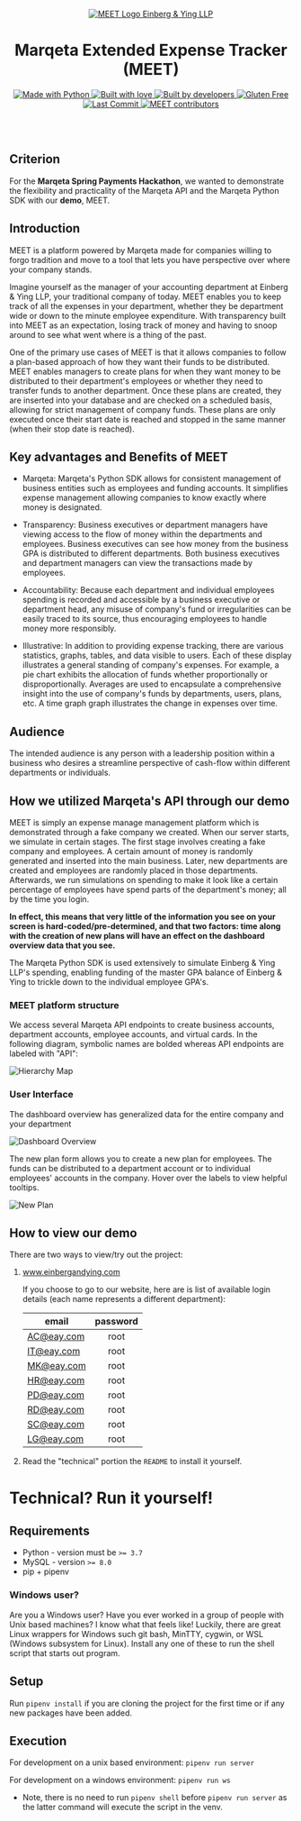 <p align="center">
  <a href="https://www.einbergandying.com" target="_blank">
    <img alt="MEET Logo" src="static/images/MEET_Landscape.png">
  </a>
  <a href="https://www.einbergandying.com" target="_blank">Einberg & Ying LLP</a>
</p>

<div align="center">
  <h1>Marqeta Extended Expense Tracker (MEET)</h1>
</div>

<p align="center">
 <a href="https://www.python.org/downloads/release/python-375/" target="_blank">
    <img alt="Made with Python" src="https://forthebadge.com/images/badges/made-with-python.svg">
  </a>
  
  <a href="https://github.com/manu-p-1/Note/graphs/contributors" target="_blank">
    <img alt="Built with love" src="https://forthebadge.com/images/badges/built-with-love.svg">  
  </a>
  
  <a href="https://github.com/manu-p-1/Note/graphs/contributors" target="_blank">
    <img alt="Built by developers" src="https://forthebadge.com/images/badges/built-by-developers.svg">
  </a>
  
   <a href="https://github.com/manu-p-1/Note/graphs/contributors" target="_blank">
    <img alt="Gluten Free" src="https://forthebadge.com/images/badges/gluten-free.svg">
  </a>
  
  <br>
  
  <a href="https://github.com/manu-p-1/meet/commits/master" target="_blank">
    <img alt="Last Commit" src="https://img.shields.io/github/last-commit/manu-p-1/meet/master.svg?style=for-the-badge">
  </a>
  
  <a href="https://github.com/manu-p-1/meet/graphs/contributors" target="_blank">
    <img alt="MEET contributors" src="https://img.shields.io/github/contributors/manu-p-1/meet.svg?style=for-the-badge">
  </a>
</p>
<br>
<br>

## Criterion
For the **Marqeta Spring Payments Hackathon**, we wanted to demonstrate the flexibility and practicality of the Marqeta 
API and the Marqeta Python SDK with our **demo**, MEET.

## Introduction

MEET is a platform powered by Marqeta made for companies willing to forgo tradition and move to a tool that lets you 
have perspective over where your company stands.

Imagine yourself as the manager of your accounting department at Einberg & Ying LLP, your traditional company of 
today. MEET enables you to keep track of all the expenses in your department, whether they be department wide or down 
to the minute employee expenditure. With transparency built into MEET as an expectation, losing track of money and 
having to snoop around to see what went where is a thing of the past.

One of the primary use cases of MEET is that it allows companies to follow a plan-based approach of how they want their 
funds to be distributed. MEET enables managers to create plans for when they want money to be distributed to their 
department's employees or whether they need to transfer funds to another department. Once these plans are created, 
they are inserted into your database and are checked on a scheduled basis, allowing for strict management of company 
funds. These plans are only executed once their start date is reached and stopped in the same manner (when their stop 
date is reached). 

## Key advantages and Benefits of MEET

- Marqeta: Marqeta's Python SDK allows for consistent management of business entities such as employees and funding
accounts. It simplifies expense management allowing companies to know exactly where money is designated.

- Transparency: Business executives or department managers have viewing access to the flow of money within the 
departments and employees. Business executives can see how money from the business GPA is distributed to different 
departments. Both business executives and department managers can view the transactions made by employees.

- Accountability: Because each department and individual employees spending is recorded and accessible by a business 
executive or department head, any misuse of company's fund or irregularities can be easily traced to its source, thus 
encouraging employees to handle money more responsibly. 

- Illustrative: In addition to providing expense tracking, there are various statistics, graphs, tables, and data 
visible to users. Each of these display illustrates a general standing of company's expenses. For example, a pie chart 
exhibits the allocation of funds whether proportionally or disproportionally. Averages are used to encapsulate a 
comprehensive insight into the use of company's funds by departments, users, plans, etc. A time graph graph illustrates 
the change in expenses over time. 


## Audience
The intended audience is any person with a leadership position within a business who desires a streamline perspective 
of cash-flow within different departments or individuals. 


## How we utilized Marqeta's API through our demo

MEET is simply an expense manage management platform which is demonstrated through a fake company we created. When
our server starts, we simulate in certain stages. The first stage involves creating a fake company and employees. A certain
amount of money is randomly generated and inserted into the main business. Later, new departments are created and employees
are randomly placed in those departments. Afterwards, we run simulations on spending to make it look like a certain
percentage of employees have spend parts of the department's money; all by the time you login.

**In effect, this means that very little of the information you see on your screen is hard-coded/pre-determined, 
and that two factors: time along with the creation of new plans will have an effect on the dashboard overview data 
that you see.** 

The Marqeta Python SDK is used extensively to simulate Einberg & Ying LLP's spending, enabling funding of the 
master GPA balance of Einberg & Ying to trickle down to the individual employee GPA's.


### MEET platform structure

We access several Marqeta API endpoints to create business accounts, department accounts, employee accounts, and
virtual cards. In the following diagram, symbolic names are bolded whereas API endpoints are labeled with "API":  

![Hierarchy Map](static/images/Hierarchy%20Map.png)

### User Interface

The dashboard overview has generalized data for the entire company and your department  

![Dashboard Overview](static/images/Dash%20Overview.png)  

The new plan form allows you to create a new plan for employees. The funds can be distributed to a department
account or to individual employees' accounts in the company. Hover over the labels to view helpful tooltips.    

![New Plan](static/images/New%20Plan.png)  

## How to view our demo
There are two ways to view/try out the project:

1. www.einbergandying.com

    If you choose to go to our website, here are is list of available login details (each name represents a different
    department):
    
    | email  | password  |
    |---------|:----------:|
    | AC@eay.com         |    root    |
    | IT@eay.com         |    root    |
    | MK@eay.com         |    root    |
    | HR@eay.com         |    root    |
    | PD@eay.com         |    root    |
    | RD@eay.com         |    root    |
    | SC@eay.com         |    root    |
    | LG@eay.com         |    root    |

2. Read the "technical" portion the `README` to install it yourself.


# Technical? Run it yourself!

## Requirements

- Python - version must be `>= 3.7`  
- MySQL - version `>= 8.0`  
- pip + pipenv

### Windows user?
Are you a Windows user? Have you ever worked in a group of people with Unix based machines? I know what that feels like!
Luckily, there are great Linux wrappers for Windows such git bash, MinTTY, cygwin, or WSL (Windows subsystem for Linux).
Install any one of these to run the shell script that starts out program.    

## Setup

Run `pipenv install` if you are cloning the project for the first time or if any new packages have been added.

## Execution

For development on a unix based environment: `pipenv run server`

For development on a windows environment: `pipenv run ws`

- Note, there is no need to run `pipenv shell` before `pipenv run server` as the latter command will execute the script 
in the venv.